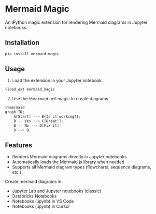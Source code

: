 # Mermaid Magic

An IPython magic extension for rendering Mermaid diagrams in Jupyter notebooks.

## Installation

```bash
pip install mermaid-magic
```

## Usage

1. Load the extension in your Jupyter notebook:

```python
%load_ext mermaid_magic
```

2. Use the `%%mermaid` cell magic to create diagrams:

```python
%%mermaid
graph TD;
    A[Start] --> B{Is it working?};
    B -- Yes --> C[Great!];
    B -- No --> D[Fix it];
    D --> B;
```

## Features

- Renders Mermaid diagrams directly in Jupyter notebooks
- Automatically loads the Mermaid.js library when needed
- Supports all Mermaid diagram types (flowcharts, sequence diagrams, etc.)

Create mermaid diagrams in:
- Jupyter Lab and Jupyter notebooks (classic)
- Databricks Notebooks
- Notebooks (.ipynb) in VS Code
- Notebooks (.ipynb) in Cursor